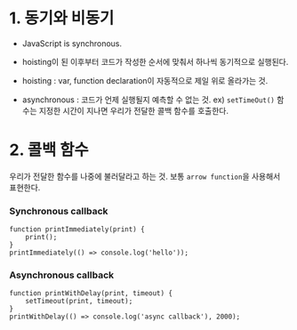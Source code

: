 # 1. 동기와 비동기

- JavaScript is synchronous.
- hoisting이 된 이후부터 코드가 작성한 순서에 맞춰서 하나씩 동기적으로 실행된다.
- hoisting : var, function declaration이 자동적으로 제일 위로 올라가는 것.

- asynchronous : 코드가 언제 실행될지 예측할 수 없는 것.
  ex) `setTimeOut()` 함수는 지정한 시간이 지나면 우리가 전달한 콜백 함수를 호출한다.

# 2. 콜백 함수

우리가 전달한 함수를 나중에 불러달라고 하는 것. 보통 `arrow function`을 사용해서 표현한다.

### Synchronous callback

```
function printImmediately(print) {
    print();
}
printImmediately(() => console.log('hello'));
```

### Asynchronous callback

```
function printWithDelay(print, timeout) {
    setTimeout(print, timeout);
}
printWithDelay(() => console.log('async callback'), 2000);
```
